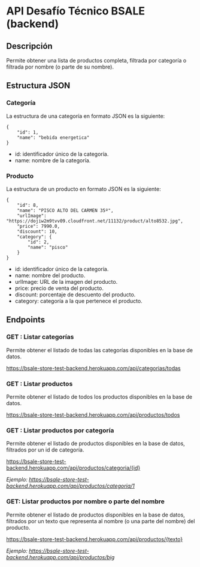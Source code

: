 # API Desafío Técnico BSALE (backend)

## Descripción
Permite obtener una lista de productos completa, filtrada por categoría o filtrada por nombre (o parte de su nombre).

## Estructura JSON
### Categoría
La estructura de una categoría en formato JSON es la siguiente:

    {
        "id": 1,
        "name": "bebida energetica"
    }

* id: identificador único de la categoría.
* name: nombre de la categoría.

### Producto
La estructura de un producto en formato JSON es la siguiente:

    {
        "id": 8,
        "name": "PISCO ALTO DEL CARMEN 35º",
        "urlImage": "https://dojiw2m9tvv09.cloudfront.net/11132/product/alto8532.jpg",
        "price": 7990.0,
        "discount": 10,
        "category": {
            "id": 2,
            "name": "pisco"
        }
    }

* id: identificador único de la categoría.
* name: nombre del producto.
* urlImage: URL de la imagen del producto.
* price: precio de venta del producto.
* discount: porcentaje de descuento del producto.
* category: categoría a la que pertenece el producto.

## Endpoints

### GET : Listar categorías
Permite obtener el listado de todas las categorías disponibles en la base de datos.

https://bsale-store-test-backend.herokuapp.com/api/categorias/todas

### GET : Listar productos
Permite obtener el listado de todos los productos disponibles en la base de datos.

https://bsale-store-test-backend.herokuapp.com/api/productos/todos

### GET : Listar productos por categoría 
Permite obtener el listado de productos disponibles en la base de datos, filtrados por un id de categoría.

https://bsale-store-test-backend.herokuapp.com/api/productos/categoria/{id}

*Ejemplo: https://bsale-store-test-backend.herokuapp.com/api/productos/categoria/1*

### GET: Listar productos por nombre o parte del nombre
Permite obtener el listado de productos disponibles en la base de datos, filtrados por un texto que
representa al nombre (o una parte del nombre) del producto.

https://bsale-store-test-backend.herokuapp.com/api/productos/{texto}

*Ejemplo: https://bsale-store-test-backend.herokuapp.com/api/productos/big*